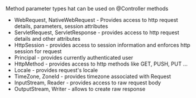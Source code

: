 Method parameter types hat can be used on @Controller methods

* WebRequest, NativeWebRequest - Provides access to http request details, parameters, session attributes
* ServletRequest, ServletResponse - provides access to http request details and other attributes
* HttpSession - provides access to session information and enforces http session for request
* Principal - provides currently authenticated user
* HttpMethod - provides access to http methods like GET, PUSH, PUT ...
* Locale - provides request's locale
* TimeZone, ZoneId - provides timezone associated with Request
* InputStream, Reader - provides access to raw request body
* OutputStream, Writer - allows to create raw response